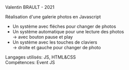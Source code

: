 Valentin BRAULT - 2021  

Réalisation d'une galerie photos en Javascript  

- Un système avec fléches pour changer de photos  
- Un système automatique pour une lecture des photos  
    -> avec bouton pause et play  
- Un système avec les touches de claviers  
    -> droite et gauche pour changer de photo  

Langages utilisés: JS, HTML&CSS  
Compétences: Event JS  